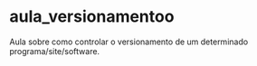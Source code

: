 # aula_versionamentoo
Aula sobre como controlar o versionamento de um determinado programa/site/software.
